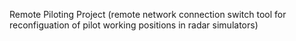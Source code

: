 Remote Piloting Project
(remote network connection switch tool for reconfiguation of pilot working positions in radar simulators)
